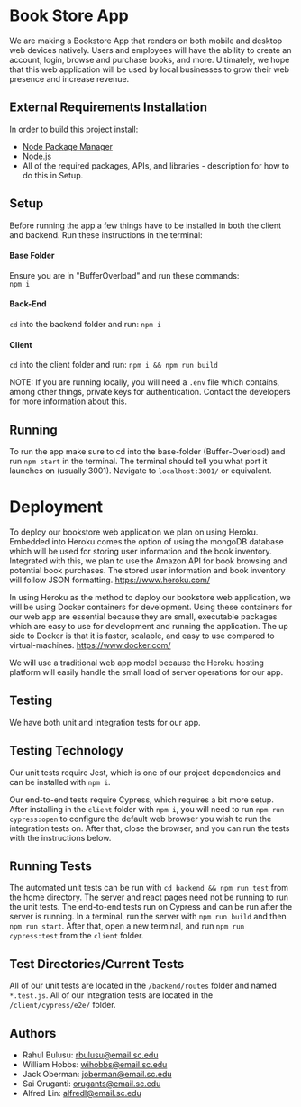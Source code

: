 # Book Store App 
We are making a Bookstore App that renders on both mobile and desktop web devices natively. Users and employees will have the ability to create an account, login, browse and purchase books, and more. Ultimately, we hope that this web application will be used by local businesses to grow their web presence and increase revenue.  

## External Requirements Installation
In order to build this project install:
* [Node Package Manager](https://www.npmjs.com/)
* [Node.js](https://nodejs.org/en/)
* All of the required packages, APIs, and libraries - description for how to do this in Setup.

## Setup
Before running the app a few things have to be installed in both the client and backend. Run these instructions in the terminal:  
#### Base Folder 
Ensure you are in "BufferOverload" and run these commands:  
`npm i`  

#### Back-End  
`cd` into the backend folder and run: `npm i`  

#### Client    
`cd` into the client folder and run: `npm i && npm run build` 

NOTE: If you are running locally, you will need a `.env` file which contains, among other things,
private keys for authentication. Contact the developers for more information about this.

## Running
To run the app make sure to cd into the base-folder (Buffer-Overload) and run `npm start` in the terminal.
The terminal should tell you what port it launches on (usually 3001). Navigate to `localhost:3001/` or equivalent.

# Deployment
To deploy our bookstore web application we plan on using Heroku. Embedded into Heroku comes the option of using the mongoDB database which will be used for storing user information and the book inventory. Integrated with this, we plan to use the Amazon API for book browsing and potential book purchases. The stored user information and book inventory will follow JSON formatting. https://www.heroku.com/

In using Heroku as the method to deploy our bookstore web application, we will be using Docker containers for development. Using these containers for our web app are essential because they are small, executable packages which are easy to use for development and running the application. The up side to Docker is that it is faster, scalable, and easy to use compared to virtual-machines. https://www.docker.com/

We will use a traditional web app model because the Heroku hosting platform will easily handle the small load of server operations for our app.




## Testing
We have both unit and integration tests for our app.

## Testing Technology
Our unit tests require Jest, which is one of our project dependencies and can be installed with `npm i`.

Our end-to-end tests require Cypress, which requires a bit more setup. After installing in the `client` folder with `npm i`, you will need to run `npm run cypress:open` to configure the default web browser you wish to run the integration tests on. After that, close the browser, and you can run the tests with the instructions below.

## Running Tests
The automated unit tests can be run with `cd backend && npm run test` from the home directory. The server and react pages need not be running to run the unit tests.
The end-to-end tests run on Cypress and can be run after the server is running. In a terminal, run the server with `npm run build` and then `npm run start`. After that, open a new terminal, and run `npm run cypress:test` from the `client` folder.

## Test Directories/Current Tests
All of our unit tests are located in the `/backend/routes` folder and named `*.test.js`. All of our integration tests are located in the `/client/cypress/e2e/` folder.

## Authors

* Rahul Bulusu: rbulusu@email.sc.edu
* William Hobbs: wihobbs@email.sc.edu
* Jack Oberman: joberman@email.sc.edu 
* Sai Oruganti: orugants@email.sc.edu
* Alfred Lin: alfredl@email.sc.edu
